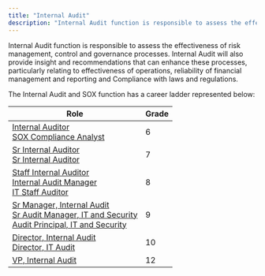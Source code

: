 ```yaml
---
title: "Internal Audit"
description: "Internal Audit function is responsible to assess the effectiveness of risk management, control and governance processes."
---
```


Internal Audit function is responsible to assess the effectiveness of risk management, control and governance processes. Internal Audit will also provide insight and recommendations that can enhance these processes, particularly relating to effectiveness of operations, reliability of financial management and reporting and Compliance with laws and regulations.

The Internal Audit and SOX function has a career ladder represented below:

| Role                                                | Grade |
|-----------------------------------------------------|-------|
| [Internal Auditor](/job-families/finance/internal-audit/internal-auditor/) <br> [SOX Compliance Analyst](/job-families/finance/internal-audit/internal-auditor/) | 6 |
| [Sr Internal Auditor](/job-families/finance/internal-audit/senior-internal-auditor/) <br> [Sr Internal Auditor](/job-families/finance/internal-audit/senior-internal-auditor/) | 7 |
| [Staff Internal Auditor](/job-families/finance/internal-audit/staff-internal-auditor/) <br> [Internal Audit Manager](/job-families/finance/internal-audit/internal-audit-manager/) <br> [IT Staff Auditor](/job-families/finance/internal-audit/it-staff-auditor/) | 8 |
| [Sr Manager, Internal Audit](/job-families/finance/internal-audit/senior-manager-internal-audit/) <br> [Sr Audit Manager, IT and Security](/job-families/finance/internal-audit/senior-audit-manager-it-and-security/) <br> [Audit Principal, IT and Security](/job-families/finance/internal-audit/audit-principal-it-and-security/) | 9 |
| [Director, Internal Audit](/job-families/finance/internal-audit/director-internal-audit/) <br> [Director, IT Audit](/job-families/finance/internal-audit/director-it-audit/) | 10 |
| [VP, Internal Audit](/job-families/finance/internal-audit/vp-internal-audit/) | 12 |
